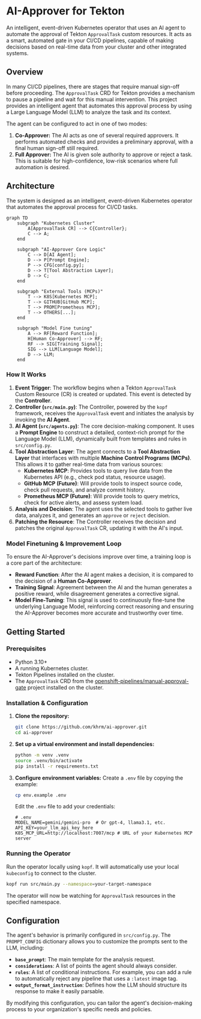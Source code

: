 # AI-Approver for Tekton

An intelligent, event-driven Kubernetes operator that uses an AI agent to automate the approval of Tekton `ApprovalTask` custom resources. It acts as a smart, automated gate in your CI/CD pipelines, capable of making decisions based on real-time data from your cluster and other integrated systems.

## Overview

In many CI/CD pipelines, there are stages that require manual sign-off before proceeding. The `ApprovalTask` CRD for Tekton provides a mechanism to pause a pipeline and wait for this manual intervention. This project provides an intelligent agent that automates this approval process by using a Large Language Model (LLM) to analyze the task and its context.

The agent can be configured to act in one of two modes:

1.  **Co-Approver:** The AI acts as one of several required approvers. It performs automated checks and provides a preliminary approval, with a final human sign-off still required.
2.  **Full Approver:** The AI is given sole authority to approve or reject a task. This is suitable for high-confidence, low-risk scenarios where full automation is desired.

## Architecture

The system is designed as an intelligent, event-driven Kubernetes operator that automates the approval process for CI/CD tasks.

```mermaid
graph TD
    subgraph "Kubernetes Cluster"
        A[ApprovalTask CR] --> C{Controller};
        C --> A;
    end

    subgraph "AI-Approver Core Logic"
        C --> D[AI Agent];
        D --> P[Prompt Engine];
        P --> CFG[config.py];
        D --> T[Tool Abstraction Layer];
        D --> C;
    end

    subgraph "External Tools (MCPs)"
        T --> K8S[Kubernetes MCP];
        T --> GITHUB[GitHub MCP];
        T --> PROM[Prometheus MCP];
        T --> OTHERS[...];
    end

    subgraph "Model Fine tuning"
        A --> RF[Reward Function];
        H[Human Co-Approver] --> RF;
        RF --> SIG[Training Signal];
        SIG --> LLM[Language Model];
        D --> LLM;
    end
```

### How It Works

1.  **Event Trigger**: The workflow begins when a Tekton `ApprovalTask` Custom Resource (CR) is created or updated. This event is detected by the **Controller**.
2.  **Controller (`src/main.py`)**: The Controller, powered by the `kopf` framework, receives the `ApprovalTask` event and initiates the analysis by invoking the **AI Agent**.
3.  **AI Agent (`src/agents.py`)**: The core decision-making component. It uses a **Prompt Engine** to construct a detailed, context-rich prompt for the Language Model (LLM), dynamically built from templates and rules in `src/config.py`.
4.  **Tool Abstraction Layer**: The agent connects to a **Tool Abstraction Layer** that interfaces with multiple **Machine Control Programs (MCPs)**. This allows it to gather real-time data from various sources:
    *   **Kubernetes MCP**: Provides tools to query live data from the Kubernetes API (e.g., check pod status, resource usage).
    *   **GitHub MCP (Future)**: Will provide tools to inspect source code, check pull requests, and analyze commit history.
    *   **Prometheus MCP (Future)**: Will provide tools to query metrics, check for active alerts, and assess system load.
5.  **Analysis and Decision**: The agent uses the selected tools to gather live data, analyzes it, and generates an `approve` or `reject` decision.
6.  **Patching the Resource**: The Controller receives the decision and patches the original `ApprovalTask` CR, updating it with the AI's input.

### Model Finetuning & Improvement Loop

To ensure the AI-Approver's decisions improve over time, a training loop is a core part of the architecture:

*   **Reward Function**: After the AI agent makes a decision, it is compared to the decision of a **Human Co-Approver**.
*   **Training Signal**: Agreement between the AI and the human generates a positive reward, while disagreement generates a corrective signal.
*   **Model Fine-Tuning**: This signal is used to continuously fine-tune the underlying Language Model, reinforcing correct reasoning and ensuring the AI-Approver becomes more accurate and trustworthy over time.

## Getting Started

### Prerequisites

*   Python 3.10+
*   A running Kubernetes cluster.
*   Tekton Pipelines installed on the cluster.
*   The `ApprovalTask` CRD from the [openshift-pipelines/manual-approval-gate](https://github.com/openshift-pipelines/manual-approval-gate) project installed on the cluster.

### Installation & Configuration

1.  **Clone the repository:**
    ```sh
    git clone https://github.com/khrm/ai-approver.git
    cd ai-approver
    ```

2.  **Set up a virtual environment and install dependencies:**
    ```sh
    python -m venv .venv
    source .venv/bin/activate
    pip install -r requirements.txt
    ```

3.  **Configure environment variables:**
    Create a `.env` file by copying the example:
    ```sh
    cp env.example .env
    ```
    Edit the `.env` file to add your credentials:
    ```
    # .env
    MODEL_NAME=gemini/gemini-pro  # Or gpt-4, llama3.1, etc.
    API_KEY=your_llm_api_key_here
    K8S_MCP_URL=http://localhost:7007/mcp # URL of your Kubernetes MCP server
    ```

### Running the Operator

Run the operator locally using `kopf`. It will automatically use your local `kubeconfig` to connect to the cluster.

```sh
kopf run src/main.py --namespace=your-target-namespace
```

The operator will now be watching for `ApprovalTask` resources in the specified namespace.

## Configuration

The agent's behavior is primarily configured in `src/config.py`. The `PROMPT_CONFIG` dictionary allows you to customize the prompts sent to the LLM, including:

*   **`base_prompt`**: The main template for the analysis request.
*   **`considerations`**: A list of points the agent should always consider.
*   **`rules`**: A list of conditional instructions. For example, you can add a rule to automatically reject any pipeline that uses a `:latest` image tag.
*   **`output_format_instruction`**: Defines how the LLM should structure its response to make it easily parsable.

By modifying this configuration, you can tailor the agent's decision-making process to your organization's specific needs and policies.
